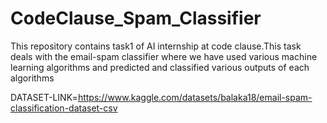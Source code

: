 # CodeClause_Spam_Classifier

This repository contains task1 of AI internship at code clause.This task deals with the email-spam classifier where we have used various machine learning algorithms and predicted and classified
various outputs of each algorithms 

DATASET-LINK=https://www.kaggle.com/datasets/balaka18/email-spam-classification-dataset-csv
